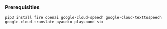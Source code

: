 ### Prerequisities
`pip3 install fire openai google-cloud-speech google-cloud-texttospeech google-cloud-translate pyaudio playsound six`

